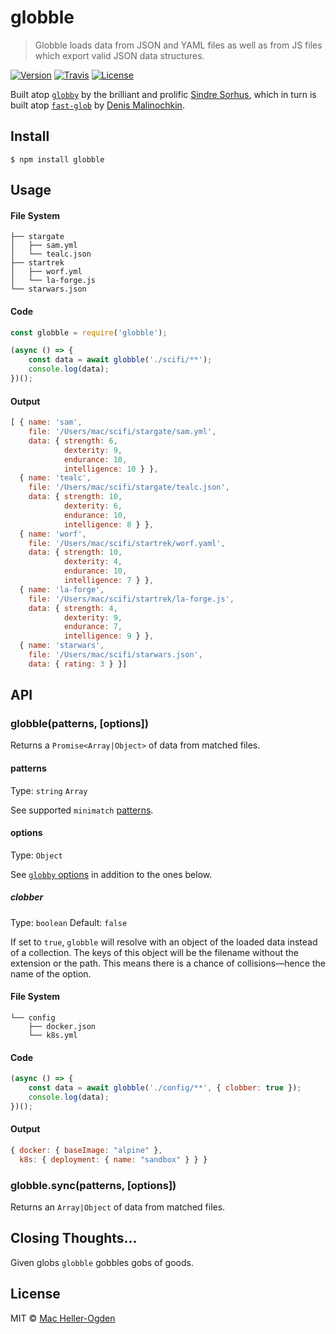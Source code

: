 # globble

> Globble loads data from JSON and YAML files as well as from JS files which export valid JSON data structures.

[![Version](https://img.shields.io/npm/v/globble.svg)]() [![Travis](https://img.shields.io/travis/machellerogden/globble.svg)]() [![License](https://img.shields.io/npm/l/globble.svg)]()

Built atop [`globby`](https://github.com/sindresorhus/globby) by the brilliant and prolific [Sindre Sorhus](https://github.com/sindresorhus), which in turn is built atop [`fast-glob`](https://github.com/mrmlnc/fast-glob) by [Denis Malinochkin](https://github.com/mrmlnc).

## Install

```
$ npm install globble
```

## Usage

#### File System

```
├── stargate
│   ├── sam.yml
│   └── tealc.json
├── startrek
│   ├── worf.yml
│   └── la-forge.js
└── starwars.json
```

#### Code

```js
const globble = require('globble');

(async () => {
    const data = await globble('./scifi/**');
    console.log(data);
})();
```

#### Output

```js
[ { name: 'sam',
    file: '/Users/mac/scifi/stargate/sam.yml',
    data: { strength: 6,
            dexterity: 9,
            endurance: 10,
            intelligence: 10 } },
  { name: 'tealc',
    file: '/Users/mac/scifi/stargate/tealc.json',
    data: { strength: 10,
            dexterity: 6,
            endurance: 10,
            intelligence: 8 } },
  { name: 'worf',
    file: '/Users/mac/scifi/startrek/worf.yaml',
    data: { strength: 10,
            dexterity: 4,
            endurance: 10,
            intelligence: 7 } },
  { name: 'la-forge',
    file: '/Users/mac/scifi/startrek/la-forge.js',
    data: { strength: 4,
            dexterity: 9,
            endurance: 7,
            intelligence: 9 } },
  { name: 'starwars',
    file: '/Users/mac/scifi/starwars.json',
    data: { rating: 3 } }]
```

## API

### globble(patterns, [options])

Returns a `Promise<Array|Object>` of data from matched files.

#### patterns

Type: `string` `Array`

See supported `minimatch` [patterns](https://github.com/isaacs/minimatch#usage).

#### options

Type: `Object`

See [`globby` options](https://github.com/sindresorhus/globby#options) in addition to the ones below.

##### clobber

Type: `boolean`
Default: `false`

If set to `true`, `globble` will resolve with an object of the loaded data instead of a collection. The keys of this object will be the filename without the extension or the path. This means there is a chance of collisions—hence the name of the option.

#### File System

```
└── config
    ├── docker.json
    └── k8s.yml
```

#### Code

```js
(async () => {
    const data = await globble('./config/**', { clobber: true });
    console.log(data);
})();
```

#### Output

```js
{ docker: { baseImage: "alpine" },
  k8s: { deployment: { name: "sandbox" } } }
```

### globble.sync(patterns, [options])

Returns an `Array|Object` of data from matched files.


## Closing Thoughts...

Given globs `globble` gobbles gobs of goods.

## License

MIT © [Mac Heller-Ogden](https://github.com/machellerogden)
